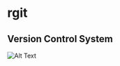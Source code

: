 # rgit

## Version Control System

![Alt Text](https://media.giphy.com/media/C5E87MTzlgikTOSGeZ/giphy-downsized-large.gif)
